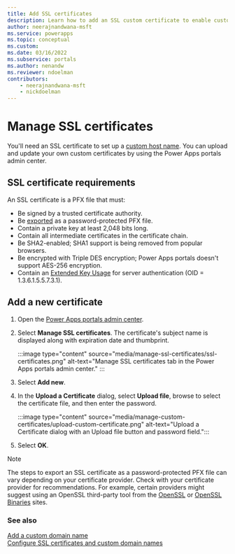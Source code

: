 ```yaml
---
title: Add SSL certificates
description: Learn how to add an SSL custom certificate to enable custom domain names for your portal.
author: neerajnandwana-msft
ms.service: powerapps
ms.topic: conceptual
ms.custom: 
ms.date: 03/16/2022
ms.subservice: portals
ms.author: nenandw
ms.reviewer: ndoelman
contributors:
    - neerajnandwana-msft
    - nickdoelman
---
```


# Manage SSL certificates

You'll need an SSL certificate to set up a [custom host name](add-custom-domain.md). You can upload and update your own custom certificates by using the Power Apps portals admin center.

## SSL certificate requirements

An SSL certificate is a PFX file that must:

- Be signed by a trusted certificate authority.
- Be [exported](/powershell/module/pki/export-pfxcertificate) as a password-protected PFX file.
- Contain a private key at least 2,048 bits long.
- Contain all intermediate certificates in the certificate chain.
- Be SHA2-enabled; SHA1 support is being removed from popular browsers.
- Be encrypted with Triple DES encryption; Power Apps portals doesn't support AES-256 encryption.
- Contain an [Extended Key Usage](https://en.wikipedia.org/w/index.php?title=X.509&section=4#Extensions_informing_a_specific_usage_of_a_certificate) for server authentication (OID = 1.3.6.1.5.5.7.3.1).

## Add a new certificate

1. Open the [Power Apps portals admin center](admin-overview.md).

1. Select **Manage SSL certificates**. The certificate's subject name is displayed along with expiration date and thumbprint.

   :::image type="content" source="media/manage-ssl-certificates/ssl-certificates.png" alt-text="Manage SSL certificates tab in the Power Apps portals admin center." :::

1. Select **Add new**.

1. In the **Upload a Certificate** dialog, select **Upload file**, browse to select the certificate file, and then enter the password.

    :::image type="content" source="media/manage-custom-certificates/upload-custom-certificate.png" alt-text="Upload a Certificate dialog with an Upload file button and password field.":::

1. Select **OK**.

> [!NOTE]
> 
> The steps to export an SSL certificate as a password-protected PFX file can vary depending on your certificate provider. Check with your certificate provider for recommendations. For example, certain providers might suggest using an OpenSSL third-party tool from the [OpenSSL](https://www.openssl.org/) or [OpenSSL Binaries](https://wiki.openssl.org/index.php/Binaries) sites. 

### See also

[Add a custom domain name](add-custom-domain.md)<br>
[Configure SSL certificates and custom domain names](/training/modules/portals-administration/2-custom-domain)
